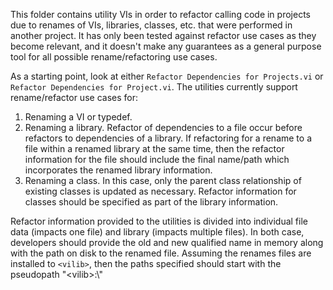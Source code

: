 This folder contains utility VIs in order to refactor calling code in projects due to renames of VIs, libraries, classes, etc. that were performed in another project. 
It has only been tested against refactor use cases as they become relevant, and it doesn't make any guarantees as a general purpose tool for all possible rename/refactoring use cases. 

As a starting point, look at either `Refactor Dependencies for Projects.vi` or `Refactor Dependencies for Project.vi`. The utilities currently support rename/refactor use cases for:
1. Renaming a VI or typedef.
1. Renaming a library. Refactor of dependencies to a file occur before refactors to dependencies of a library. If refactoring for a rename to a file within a renamed library at the same time, 
then the refactor information for the file should include the final name/path which incorporates the renamed library information.
1. Renaming a class. In this case, only the parent class relationship of existing classes is updated as necessary. Refactor information for classes should be specified as part of the library information.

Refactor information provided to the utilities is divided into individual file data (impacts one file) and library (impacts multiple files). In both case, developers should provide the old and new 
qualified name in memory along with the path on disk to the renamed file. Assuming the renames files are installed to `<vilib>`, then the paths specified should start with the pseudopath "\<vilib>:\\"


